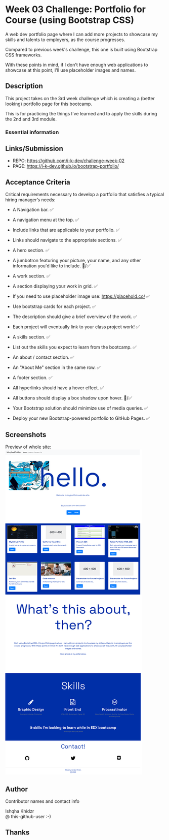 # Week 03 Challenge: Portfolio for Course (using Bootstrap CSS)

A web dev portfolio page where I can add more projects to showcase my skills and talents to employers, as the course progresses. 

Compared to previous week's challenge, this one is built using Bootstrap CSS frameworks.

With these points in mind, if I don't have enough web applications to showcase at this point, I'll use placeholder images and names. 

## Description

This project takes on the 3rd week challenge which is creating a (better looking) portfolio page for this bootcamp.

This is for practicing the things I've learned and to apply the skills during the 2nd and 3rd module.

### Essential information

## Links/Submission

* REPO: https://github.com/i-k-dev/challenge-week-02
* PAGE: https://i-k-dev.github.io/bootstrap-portfolio/

## Acceptance Criteria

Critical requirements necessary to develop a portfolio that satisfies a typical hiring manager’s needs:

* A Navigation bar. ✅
* A navigation menu at the top. ✅
* Include links that are applicable to your portfolio. ✅
* Links should navigate to the appropriate sections. ✅

* A hero section. ✅
* A jumbotron featuring your picture, your name, and any other information you'd like to include. 🧐/✅

* A work section. ✅
* A section displaying your work in grid. ✅
* If you need to use placeholder image use: https://placehold.co/ ✅
* Use bootstrap cards for each project. ✅
* The description should give a brief overview of the work. ✅
* Each project will eventually link to your class project work! ✅

* A skills section. ✅
* List out the skills you expect to learn from the bootcamp. ✅

* An about / contact section. ✅
* An "About Me" section in the same row. ✅

* A footer section. ✅
* All hyperlinks should have a hover effect. ✅
* All buttons should display a box shadow upon hover. 🧐/✅

* Your Bootstrap solution should minimize use of media queries. ✅
* Deploy your new Bootstrap-powered portfolio to GitHub Pages. ✅

## Screenshots

Preview of whole site:
![alt text](./assets/doc/readme-screenshot.png)

## Author

Contributor names and contact info

Ishqha Khidzr  
@ this-github-user :-)

## Thanks